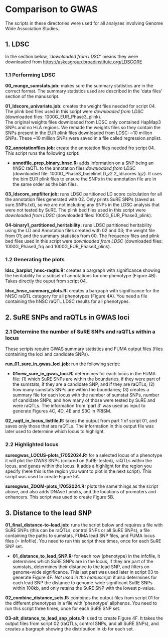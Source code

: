 # Comparison to GWAS
The scripts in these directories were used for all analyses involving Genome Wide Association Studies.

## 1. LDSC
In the section below, _'downloaded from LDSC'_ means they were downloaded from https://askesgroup.broadinstitute.org/LDSCORE
### 1.1 Performing LDSC
**00_munge_sumstats.job:** makes sure the summary statistics are in the correct format. The summary statistics used are described in the 'data files' section of the manuscript.

**01_ldscore_univariate.job:** creates the weight files needed for script 04. The plink bed files used in this script were _downloaded from LDSC_ (downloaded files: 1000G_EUR_Phase3_plink).\
The original weights files downloaded from LDSC only contained HapMap3 SNPs and no HLA regions. We remade the weights files so they contain the SNPs present in the EUR plink files downloaded from LDSC: ~10 million SNPs. These ~10 million SNPs were saved in a file called regression.snplist.

**02_annotationfiles.job:** create the annotation files needed fro script 04. \
This script runs the following script:
- **annotfile_prep_binary_hnsc.R:** adds information on a SNP being an hNSC raQTL to the annotation files _downloaded from LDSC_ (downloaded file: 1000G_Phase3_baselineLD_v2.2_ldscores.tgz). It uses the bim EUR plink files to ensure the SNPs in the annotation file are in the same order as the bim files. 

**03_ldscore_snpfilter.job:** runs LDSC partitioned LD score calculation for all the annotation files generated with 02. Only prints SuRE SNPs (saved as sure.SNPs.txt), so we are not including any SNPs in the LDSC analysis that were not tested by SuRE. The plink bed files used in this script were _downloaded from LDSC_ (downloaded files: 1000G_EUR_Phase3_plink).

**04-binary1_partitioned_heritability:** runs LDSC partitioned heritability using the LD and Annotation files created with 02 and 03; the weight file from 01; and the summary statistics from 00. The frequency files and plink bed files used in this script were _downloaded from LDSC_ (downloaded files: 1000G_Phase3_frq and 1000G_EUR_Phase3_plink).

### 1.2 Generating the plots
**ldsc_barplot_hnsc-raqtls.R:** creates a bargraph with significance showing the heritability for a subset of annotations for one phenotype (Figure 4B). Takes directly the ouput from script 04.

**ldsc_hnsc_summary_plots.R:** creates a bargraph with significance for the hNSC raQTL category for all phenotypes (Figure 4A). You need a file containing the hNSC raQTL LDSC results for all phenotypes.

## 2. SuRE SNPs and raQTLs in GWAS loci
### 2.1 Determine the number of SuRE SNPs and raQTLs within a locus
These scripts require GWAS summary statistics and FUMA output files (files containing the loci and candidate SNPs).

**run_01_sure_in_gwas_loci.job:** run the following script:
- **01new_sure_in_gwas_loci.R:** determines for each locus in the FUMA file: (1) which SuRE SNPs are within the boundaries, if they were part of the sumstats, if they are a candidate SNP, and if they are raQTLs; (2) how many sumstats SNPs are within the boundaries; (3) creates a summary file for each locus with the number of sumstat SNPs, number of candidate SNPs, and how many of those were tested by SuRE and were raQTLs. The information from 'part 3' was used as input to generate Figures 4C, 4D, 4E and S3C in PRISM.

**02_raqtl_in_locus_listfile.R:** takes the output from part 1 of script 01, and saves only those that are raQTLs. The information in this output file was later used to determine which locus to highlight.

### 2.2 Highlighted locus
**surexgwas_LOCUS-plots_17052024.R:** for a selected locus of a phenotype it will plot the GWAS SNPs (colored on SuRE-tested), raQTLs within the locus, and genes within the locus. It adds a highlight for the region you specify (here this is the region you want to plot in the next script). This script was used to create Figure 5A.

**surexgwas_ZOOM-plots_17052024.R:** plots the same things as the script above, and also adds DNAse I peaks, and the locations of promoters and enhancers. This script was used to create Figure 5B.

## 3. Distance to the lead SNP
**01_final_distance-to-lead.job:** runs the script below and requires a file with SuRE SNPs (this can be raQTLs, control SNPs or all SuRE SNPs), a file containing the paths to sumstats, FUMA lead SNP files, and FUMA locus files (= infofile). You need to run this script three times, once for each SuRE SNP set.
- **01_distance_to_lead_SNP.R:** for each row (phenotype) in the infofile, it determines which SuRE SNPs are in the locus, if they are part of the sumstats, determines their distance to the lead SNP, and filters on genome-wide significance. This last part was used later in script 03 to generate Figure 4F. _Not used in the manuscript:_ it also determines for each lead SNP the distance to genome-wide significant SuRE SNPs within 100kb, and only retains the SuRE SNP with the lowest p-value. 

**02_combine_distance_sets.R:** combines the output files from script 01 for the different phenotypes in a file with 'phenotype' allphenos. You need to run this script three times, once for each SuRE SNP set.

**03-alt_distance_to_lead_snp_plots.R:** used to create Figure 4F. It takes the output files from script 02 (raQTLs, control SNPs, and all SuRE SNPs), and creates a bargraph showing the distribution in kb for each set.



